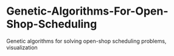 Genetic-Algorithms-For-Open-Shop-Scheduling
===========================================

Genetic algorithms for solving open-shop scheduling problems, visualization
